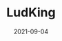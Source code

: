 ---
title: LudKing
date: 2021-09-04
Author: Klopity
base: Base
images: [
    "https://raw.githubusercontent.com/JumpKingPlus/JumpKingPlus.github.io/www/images/workshop/reskins/1-banner.png",
    "https://raw.githubusercontent.com/JumpKingPlus/JumpKingPlus.github.io/www/images/workshop/reskins/1-hover.png"
]
dlink: "https://github.com/Phoenixx19/JumpKingPlus/raw/www/reskins/clothing/LudKing.zip"
---
